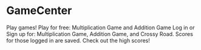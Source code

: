 # GameCenter
Play games!
Play for free: Multiplication Game and Addition Game
Log in or Sign up for: Multiplication Game, Addition Game, and Crossy Road.
Scores for those logged in are saved.
Check out the high scores!
